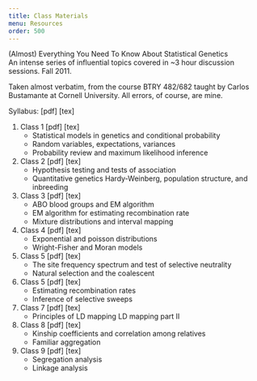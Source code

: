```yaml
---
title: Class Materials
menu: Resources
order: 500
---
```

<div class="title">(Almost) Everything You Need To Know About Statistical Genetics</div>
An intense series of influential topics covered in ~3 hour discussion sessions. Fall 2011.

Taken almost verbatim, from the course BTRY 482/682 taught by Carlos Bustamante at Cornell
University. All errors, of course, are mine.

Syllabus: [pdf] [tex]

1. Class 1 [pdf] [tex]
    * Statistical models in genetics and conditional probability
    * Random variables, expectations, variances
    * Probability review and maximum likelihood inference
2. Class 2 [pdf] [tex]
    * Hypothesis testing and tests of association
    * Quantitative genetics Hardy-Weinberg, population structure, and inbreeding
3. Class 3 [pdf] [tex]
    * ABO blood groups and EM algorithm
    * EM algorithm for estimating recombination rate
    * Mixture distributions and interval mapping
4. Class 4 [pdf] [tex]
    * Exponential and poisson distributions
    * Wright-Fisher and Moran models
5. Class 5 [pdf] [tex]
    * The site frequency spectrum and test of selective neutrality
    * Natural selection and the coalescent
6. Class 5 [pdf] [tex]
    * Estimating recombination rates
    * Inference of selective sweeps
7. Class 7 [pdf] [tex]
    * Principles of LD mapping LD mapping part II
8. Class 8 [pdf] [tex]
    * Kinship coefficients and correlation among relatives
    * Familiar aggregation
9. Class 9 [pdf] [tex]
    * Segregation analysis
    * Linkage analysis
